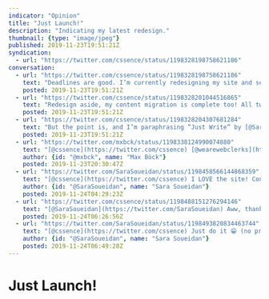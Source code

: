 ```yaml
---
indicator: "Opinion"
title: "Just Launch!"
description: "Indicating my latest redesign."
thumbnail: {type: "image/jpeg"}
published: 2019-11-23T19:51:21Z
syndication:
  - url: "https://twitter.com/cssence/status/1198328198758621186"
conversation:
  - url: "https://twitter.com/cssence/status/1198328198758621186"
    text: "Deadlines are good. I’m currently redesigning my site and set the goal to be online before the first-ever [@wearewebclerks](https://twitter.com/wearewebclerks) conference. Otherwise I most likely would have ended up tinkering around forever. Instead, I just called it <em>Beta</em> and went live. [cssence.com]((https://cssence.com/)"
    posted: 2019-11-23T19:51:21Z
  - url: "https://twitter.com/cssence/status/1198328201044516865"
    text: "Redesign aside, my content migration is complete too! All tweets since 2010, my ancient blog posts, everything is available. Yay IndieWeb! 🙌<br>Looking forward to [@mxbck](https://twitter.com/mxbck)’s talk on Monday. 🙂"
    posted: 2019-11-23T19:51:21Z
  - url: "https://twitter.com/cssence/status/1198328204307681284"
    text: "But the point is, and I’m paraphrasing “Just Write” by [@SaraSoueidan](https://twitter.com/SaraSoueidan): “Just Launch.” As long as it is accessible, you can put it out there.<br>[sarasoueidan.com/desk/just-write/](https://sarasoueidan.com/desk/just-write/)<br><br>P.S. A proper long-form blog post about all the CSS trickery that went into the redesign will follow."
    posted: 2019-11-23T19:51:21Z
  - url: "https://twitter.com/mxbck/status/1198338124990074880"
    text: "[@cssence](https://twitter.com/cssence) [@wearewebclerks](https://twitter.com/wearewebclerks) Site looks awesome, congratulations!"
    author: {id: "@mxbck", name: "Max Böck"}
    posted: 2019-11-23T20:30:47Z
  - url: "https://twitter.com/SaraSoueidan/status/1198458566144868359"
    text: "[@cssence](https://twitter.com/cssence) I LOVE the site! Congratulations! And I look forward to the blog post (esp the part where you host your tweet history on it!<br><br>It looks really really good 👏🏻"
    author: {id: "@SaraSoueidan", name: "Sara Soueidan"}
    posted: 2019-11-24T04:29:23Z
  - url: "https://twitter.com/cssence/status/1198488151276294146"
    text: "[@SaraSoueidan](https://twitter.com/SaraSoueidan) Aww, thank you Sara. 😊<br>The pressure is on now… Must. Write. Post."
    posted: 2019-11-24T06:26:56Z
  - url: "https://twitter.com/SaraSoueidan/status/1198493820834463744"
    text: "[@cssence](https://twitter.com/cssence) Just do it 😁 (no pressure, really)"
    author: {id: "@SaraSoueidan", name: "Sara Soueidan"}
    posted: 2019-11-24T06:49:28Z
---
```


# Just Launch!
